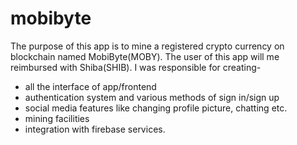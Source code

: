 # mobibyte
The purpose of this app is to mine a registered crypto currency on blockchain named MobiByte(MOBY). The user of this app will me reimbursed with Shiba(SHIB). I was responsible for creating-
- all the interface of app/frontend
- authentication system and various methods of sign in/sign up
- social media features like changing profile picture, chatting etc.
- mining facilities
- integration with firebase services.
